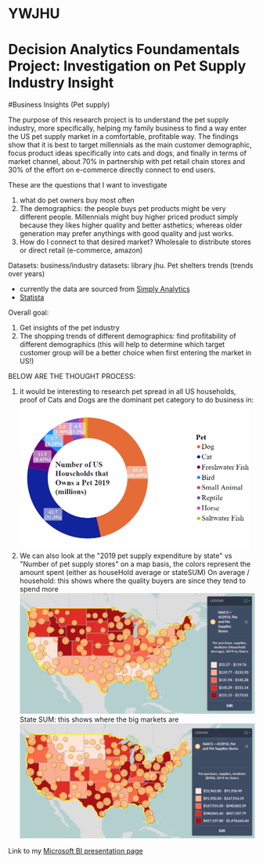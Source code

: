 # YWJHU
# Decision Analytics Foundamentals Project: Investigation on Pet Supply Industry Insight

#Business Insights (Pet supply)

The purpose of this research project is to understand the pet supply industry, more specifically, helping my family business to find a way enter the US pet supply market in a comfortable, profitable way. The findings show that it is best to target millennials as the main customer demographic, focus product ideas specifically into cats and dogs, and finally in terms of market channel, about 70%  in partnership with pet retail chain stores and 30% of the effort on e-commerce directly connect to end users.

These are the questions that I want to investigate

1. what do pet owners buy most often
2. The demographics: the people buys pet products might be very different people. Millennials might buy higher priced product simply because they likes higher quality and better asthetics; whereas older generation may prefer anythings with good quality and just works.
3. How do I connect to that desired market? Wholesale to distribute stores or direct retail (e-commerce, amazon)

Datasets:
business/industry datasets: library jhu. Pet shelters trends (trends over years)
- currently the data are sourced from [Simply Analytics](https://app-simplyanalytics-com.proxy1.library.jhu.edu/)
- [Statista](https://www-statista-com.proxy1.library.jhu.edu/)

Overall goal:
1. Get insights of the pet industry
2. The shopping trends of different demographics: find profitability of different demographics (this will help to determine which target customer group will be a better choice when first entering the market in US!)

BELOW ARE THE THOUGHT PROCESS:
1. it would be interesting to research pet spread in all US households, proof of Cats and Dogs are the dominant pet category to do business in:
![Alt text](https://github.com/wangyan0574/YWJHU/blob/master/Pet%20Spread.PNG)
2. We can also look at the "2019 pet supply expenditure by state" vs "Number of pet supply stores" on a map basis, the colors represent the amount spent (either as houseHold average or stateSUM)
On average / household: this shows where the quality buyers are since they tend to spend more
![Alt text](https://github.com/wangyan0574/YWJHU/blob/master/Pet%20expenditure%20(AVG)%20by%20states%202019%20(thousands)%20vs%20numbers%20of%20pet%20supply%20stores%20(quality%20buyers).PNG)
State SUM: this shows where the big markets are
![Alt text](https://github.com/wangyan0574/YWJHU/blob/master/Pet%20expenditure%20(SUM)%20by%20states%202019%20(thousands)%20vs%20numbers%20of%20pet%20supply%20stores%20(biggest%20market).PNG)

Link to my [Microsoft BI presentation page](https://app.powerbi.com/groups/me/reports/1eaf463b-d808-4553-9242-50d3a3b22df0/ReportSectiond60b5c48b21032065ac2/)

